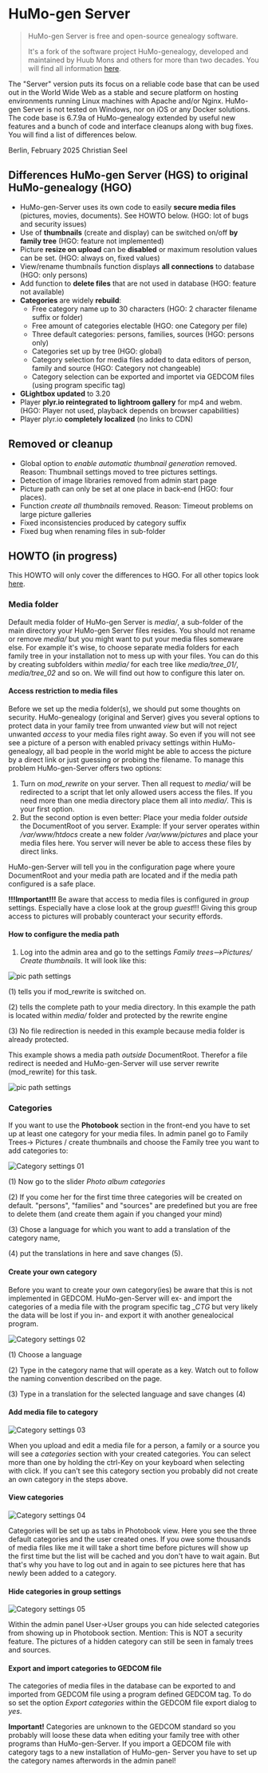# HuMo-gen Server

>
> HuMo-gen Server is free and open-source genealogy software.
>
> It's a fork of the software project HuMo-genealogy, developed and 
> maintained by Huub Mons and others for more than two decades. You will find
> all information [here](https://github.com/HuubMons/HuMo-genealogy/).
 
The "Server" version puts its focus on a reliable code base that 
can be used out in the World Wide Web as a stable and secure platform 
on hosting environments running Linux machines with Apache and/or Nginx. 
HuMo-gen Server is not tested on Windows, nor on iOS or any Docker solutions.  
The code base is 6.7.9a of HuMo-genealogy extended by useful new 
features and a bunch of code and interface cleanups along with bug fixes. 
You will find a list of differences below.

Berlin, February 2025
Christian Seel

## Differences HuMo-gen Server (HGS) to original HuMo-genealogy (HGO)
- HuMo-gen-Server uses its own code to easily **secure media files** (pictures,
movies, documents). See HOWTO below. (HGO: lot of bugs and security issues)
- Use of **thumbnails** (create and display) can be switched on/off 
**by family tree** (HGO: feature not implemented)
- Picture **resize on upload** can be **disabled** or maximum resolution 
values can be set. (HGO: always on, fixed values)
- View/rename thumbnails function displays **all connections** to database (HGO: only 
persons)
- Add function to **delete files** that are not used in database (HGO: feature 
not available)
- **Categories** are widely **rebuild**: 
    - Free category name up to 30 characters (HGO: 2 character filename suffix 
or folder)
    - Free amount of categories electable (HGO: one Category per file)
    - Three default categories: persons, families, sources (HGO: persons only)
    - Categories set up by tree (HGO: global)
    - Category selection for media files added to data editors of person,
 family and source (HGO: Category not changeable)
    - Category selection can be exported and importet via GEDCOM files (using 
program specific tag)
- **GLightbox updated** to 3.20
- Player **plyr.io reintegrated to lightroom gallery** for mp4 and webm. (HGO: 
Player not used, playback depends on browser capabilities)
- Player plyr.io **completely localized** (no links to CDN)

## Removed or cleanup
- Global option to _enable automatic thumbnail generation_ removed. Reason: Thumbnail
settings moved to tree pictures settings.
- Detection of image libraries removed from admin start page
- Picture path can only be set at one place in back-end (HGO: four places). 
- Function _create all thumbnails_ removed. Reason: Timeout problems on large 
picture galleries
- Fixed inconsistencies produced by category suffix
- Fixed bug when renaming files in sub-folder

## HOWTO (in progress) 
This HOWTO will only cover the differences to HGO. For all other topics
look [here](https://sourceforge.net/projects/humo-gen/files/HuMo-gen_Manual/2022_06_05%20HuMo-gen_manual.pdf/download).

### Media folder
Default media folder of HuMo-gen Server is _media/_, a sub-folder of the main 
directory your HuMo-gen Server files resides. You should not rename or
remove _media/_ but you might want to put your media files someware else.
For example it's wise, to choose separate media folders for each family tree in your
installation not to mess up with your files. You can do this by creating subfolders within
_media/_ for each tree like _media/tree\_01/_, _media/tree\_02_ and so on.
We will find out how to configure this later on.
 
#### Access restriction to media files
Before we set up the media folder(s), we should put some thoughts on security. 
HuMo-genealogy (original and Server) gives you several options to protect data 
in your family tree from unwanted _view_ but will not reject unwanted _access_ 
to your media files right away.
So even if you will not see see a picture of a person with enabled 
privacy settings within HuMo-genealogy, all bad people in the world might be 
able to access the picture by a direct link or just guessing or probing 
the filename. To manage this problem HuMo-gen-Server offers two options:
1. Turn on _mod\_rewrite_ on your server. Then all request to _media/_ will be 
redirected to a script that let only allowed users access the files. If you need
more than one media directory place them all into _media/_. This is 
your first option.
2. But the second option is even better: Place your media folder _outside_ the
DocumentRoot of you server. Example: If your server operates within _/var/www/htdocs_
create a new folder _/var/www/pictures_ and place your media files here. You server
will never be able to access these files by direct links. 

HuMo-gen-Server will tell you in the configuration page where youre DocumentRoot
and your media path are located and if the media path configured is a safe place.

**!!!Important!!!** Be aware that access to media files is configured in _group_
 settings. Especially have a close look at the group _guest_!!! Giving this group
access to pictures will probably counteract your security effords.

#### How to configure the media path
1. Log into the admin area and go to the settings 
_Family trees-->Pictures/ Create thumbnails_. It will look like this:

![pic path settings](images/docu/HuMo-gen_Server_picpath.webp)

(1) tells you if mod_rewrite is switched on.

(2) tells the complete path to your media directory. In this example the 
path is located within _media/_ folder and protected by the rewrite engine

(3) No file redirection is needed in this example because media folder is 
already protected.

This example shows a media path _outside_ DocumentRoot. Therefor a file redirect
is needed and HuMo-gen-Server will use server rewrite (mod_rewrite) for this task.

![pic path settings](images/docu/PicturePathSettingsOutside.png)

### Categories
If you want to use the **Photobook** section in the front-end you have to set up
at least one category for your media files. In admin panel go to Family Trees->
Pictures / create thumbnails and choose the Family tree you
want to add categories to:

![Category settings 01](images/docu/HuMo-gen-Server-Categories_01.webp)

(1) Now go to the slider _Photo album  categories_

(2) If you come her for the first time three categories will be created on default.
"persons", "families" and "sources" are predefined but you are free to delete 
them (and create them again if you changed your mind)

(3) Chose a language for which you want to add a translation of the category name,

(4) put the translations in here and save changes (5).

#### Create your own category
Before you want to create your own category(ies) be aware that this is not
implemented in GEDCOM. HuMo-gen-Server will ex- and import the categories of a
media file with the program specific tag _\_CTG_  but very likely the data will 
be lost if you in- and export it with another genealocical program.

![Category settings 02](images/docu/HuMo-gen-Server-Categories_02.webp)

(1) Choose a language

(2) Type in the category name that will operate as a key. Watch out to follow the
naming convention described on the page.

(3) Type in a translation for the selected language and save changes (4)

#### Add media file to category
![Category settings 03](images/docu/HuMo-gen-Server-Categories_03.webp)

When you upload and edit a media file for a person, a family or a source you will
see a _categories_ section with your created categories. You can select more 
than one by holding the ctrl-Key on your keyboard when selecting with click. 
If you can't see this category section you probably did not create an own 
category in the steps above.

#### View categories
![Category settings 04](images/docu/HuMo-gen-Server-Categories_04.webp)

Categories will be set up as tabs in Photobook view. Here you see the three 
default categories and the user created ones. If you owe some thousands of 
media files like me it will take a short time before pictures will show up the 
first time but the list will be cached and you don't have to wait again. But that's
why you have to log out and in again to see pictures here that has newly been
added to a category.

#### Hide categories in group settings
![Category settings 05](images/docu/HuMo-gen-Server-Categories_05.webp)

Within the admin panel User->User groups you can hide selected categories from
showing up in Photobook section. Mention: This is NOT a security feature. The 
pictures of a hidden category can still be seen in famaly trees and sources. 

#### Export and import categories to GEDCOM file
The categories of media files in the database can be exported to and imported 
from GEDCOM file using a program defined GEDCOM tag. To do so set the option
_Export categories_ within the GEDCOM file export dialog to _yes_.

**Important!** Categories are unknown to the GEDCOM standard so you probably will
loose these data when editing your family tree with other programs than HuMo-gen-Server.
If you import a GEDCOM file with category tags to a new installation of HuMo-gen-
Server you have to set up the category names afterwords in the admin panel!
